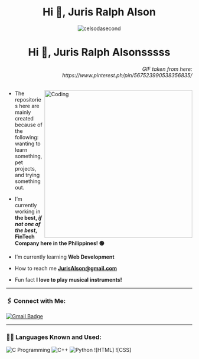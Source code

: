 <h1 align="center">Hi 👋, Juris Ralph Alson</h1>
<p align="center"> <img src="https://komarev.com/ghpvc/?username=celsodasecond&label=Profile%20views&color=blueviolet&style=flat" alt="celsodasecond" /> </p>



<h1 align="center">Hi 👋, Juris Ralph Alsonsssss</h1>
<h6 align="right"> GIF taken from here:<br>https://www.pinterest.ph/pin/567523990538356835/</h6>
<img align="right" alt="Coding" width="400" src="https://i.pinimg.com/originals/e4/26/70/e426702edf874b181aced1e2fa5c6cde.gif">

- The repositories here are mainly created because of the following: wanting to learn something, pet projects, and trying something out.

- I’m currently working in **the best, ___if not one of the best___, FinTech Company here in the Philippines! 🟢**

- I’m currently learning **Web Development**

- How to reach me **JurisAlson@gmail.com**

- Fun fact **I love to play musical instruments!**

<hr>

<h3 align="left">🖇️ Connect with Me:</h3>

[![Gmail Badge](https://img.shields.io/badge/-celsodelcastilloii@gmail.com-c14438?style=flat-square&logo=Gmail&logoColor=white&link=mailto:celsodelcastilloii@gmail.com)](mailto:celsodelcastilloii@gmail.com)




<hr>

<h3 align="left">👩‍💻 Languages Known and Used:</h3>

![C Programming](https://img.shields.io/badge/C-00599C?style=for-the-badge&logo=c&logoColor=white)
![C++](https://img.shields.io/badge/SQL-00758F?style=for-the-badge&logo=sql&logoColor=blue)
![Python](https://img.shields.io/badge/Python-FFD43B?style=for-the-badge&logo=python&logoColor=blue)
![HTML]
![CSS]
